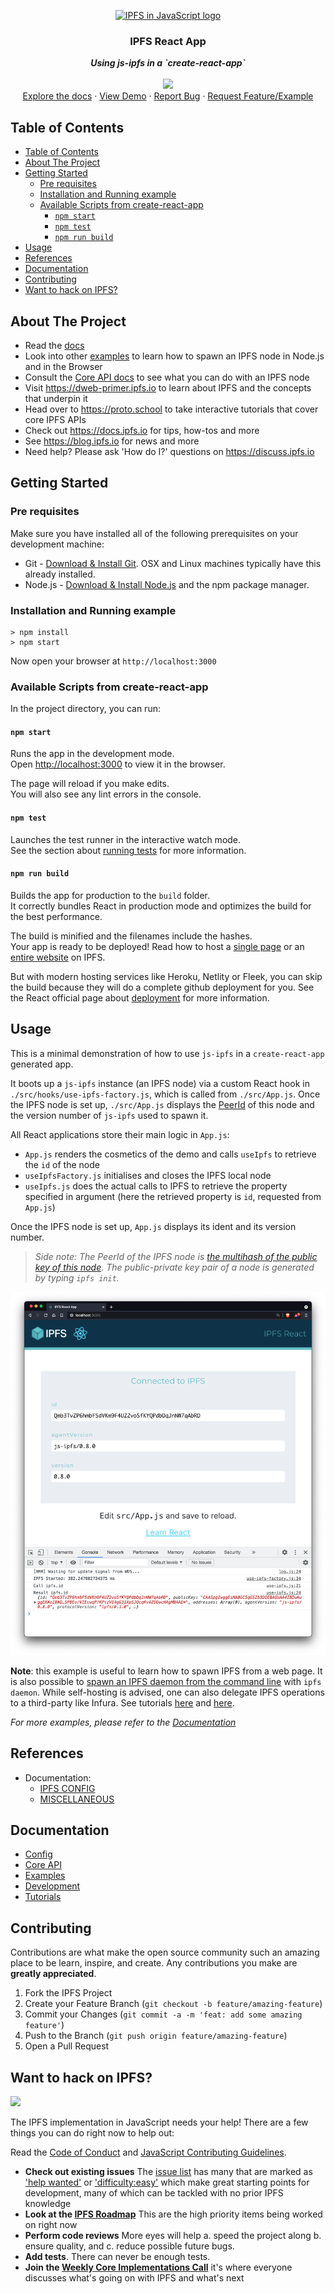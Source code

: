 <p align="center">
  <a href="https://js.ipfs.io" title="JS IPFS">
    <img src="https://ipfs.io/ipfs/Qme6KJdKcp85TYbLxuLV7oQzMiLremD7HMoXLZEmgo6Rnh/js-ipfs-sticker.png" alt="IPFS in JavaScript logo" width="244" />
  </a>
</p>

<h3 align="center"><b>IPFS React App</b></h3>

<p align="center">
  <b><i>Using js-ipfs in a `create-react-app`</i></b>
  <br />
  <br />
  <img src="https://raw.githubusercontent.com/jlord/forkngo/gh-pages/badges/cobalt.png" width="200">
  <br>
  <a href="https://github.com/ipfs/js-ipfs/tree/master/docs">Explore the docs</a>
  ·
  <a href="https://codesandbox.io/">View Demo</a>
  ·
  <a href="https://github.com/ipfs-examples/js-ipfs-examples/issues">Report Bug</a>
  ·
  <a href="https://github.com/ipfs-examples/js-ipfs-examples/issues">Request Feature/Example</a>
</p>

## Table of Contents

- [Table of Contents](#table-of-contents)
- [About The Project](#about-the-project)
- [Getting Started](#getting-started)
  - [Pre requisites](#pre-requisites)
  - [Installation and Running example](#installation-and-running-example)
  - [Available Scripts from create-react-app](#available-scripts-from-create-react-app)
    - [`npm start`](#npm-start)
    - [`npm test`](#npm-test)
    - [`npm run build`](#npm-run-build)
- [Usage](#usage)
- [References](#references)
- [Documentation](#documentation)
- [Contributing](#contributing)
- [Want to hack on IPFS?](#want-to-hack-on-ipfs)

## About The Project

- Read the [docs](https://github.com/ipfs/js-ipfs/tree/master/docs)
- Look into other [examples](https://github.com/ipfs-examples/js-ipfs-examples) to learn how to spawn an IPFS node in Node.js and in the Browser
- Consult the [Core API docs](https://github.com/ipfs/js-ipfs/tree/master/docs/core-api) to see what you can do with an IPFS node
- Visit https://dweb-primer.ipfs.io to learn about IPFS and the concepts that underpin it
- Head over to https://proto.school to take interactive tutorials that cover core IPFS APIs
- Check out https://docs.ipfs.io for tips, how-tos and more
- See https://blog.ipfs.io for news and more
- Need help? Please ask 'How do I?' questions on https://discuss.ipfs.io

## Getting Started

### Pre requisites

Make sure you have installed all of the following prerequisites on your development machine:

- Git - [Download & Install Git](https://git-scm.com/downloads). OSX and Linux machines typically have this already installed.
- Node.js - [Download & Install Node.js](https://nodejs.org/en/download/) and the npm package manager.

### Installation and Running example

```console
> npm install
> npm start
```

Now open your browser at `http://localhost:3000`

### Available Scripts from create-react-app

In the project directory, you can run:

#### `npm start`

Runs the app in the development mode.<br>
Open [http://localhost:3000](http://localhost:3000) to view it in the browser.

The page will reload if you make edits.<br>
You will also see any lint errors in the console.

#### `npm test`

Launches the test runner in the interactive watch mode.<br>
See the section about [running tests](https://facebook.github.io/create-react-app/docs/running-tests) for more information.

#### `npm run build`

Builds the app for production to the `build` folder.<br>
It correctly bundles React in production mode and optimizes the build for the best performance.

The build is minified and the filenames include the hashes.<br>
Your app is ready to be deployed! Read how to host a [single page](https://docs.ipfs.io/how-to/websites-on-ipfs/single-page-website/) or an [entire website](https://docs.ipfs.io/how-to/websites-on-ipfs/multipage-website/#prerequisites) on IPFS.

But with modern hosting services like Heroku, Netlity or Fleek, you can skip the build because they will do a complete github deployment for you. See the React official page about [deployment](https://facebook.github.io/create-react-app/docs/deployment) for more information.

## Usage

This is a minimal demonstration of how to use `js-ipfs` in a `create-react-app` generated app.

It boots up a `js-ipfs` instance (an IPFS node) via a custom React hook in `./src/hooks/use-ipfs-factory.js`, which is called from `./src/App.js`. Once the IPFS node is set up, `./src/App.js` displays the [PeerId](https://docs.libp2p.io/concepts/peer-id/) of this node and the version number of `js-ipfs` used to spawn it.

All React applications store their main logic in `App.js`:

- `App.js` renders the cosmetics of the demo and calls `useIpfs` to retrieve the `id` of the node
- `useIpfsFactory.js` initialises and closes the IPFS local node
- `useIpfs.js` does the actual calls to IPFS to retrieve the property specified in argument (here the retrieved property is `id`, requested from `App.js`)

Once the IPFS node is set up, `App.js` displays its ident and its version number.

> _Side note: The PeerId of the IPFS node is [the multihash of the public key of this node](https://github.com/libp2p/specs/blob/master/peer-ids/peer-ids.md#peer-ids). The public-private key pair of a node is generated by typing `ipfs init`._

![Screen shot of the js ipfs node id info](./img/screenshot.png)

**Note**: this example is useful to learn how to spawn IPFS from a web page. It is also possible to [spawn an IPFS daemon from the command line](https://docs.ipfs.io/install/command-line/) with `ipfs daemon`. While self-hosting is advised, one can also delegate IPFS operations to a third-party like Infura. See tutorials [here](https://blog.infura.io/part-2-getting-started-with-ipfs-on-infura/) and [here](https://blog.infura.io/part-2-getting-started-with-ipfs-on-infura/).

_For more examples, please refer to the [Documentation](#documentation)_

## References

- Documentation:
  - [IPFS CONFIG](https://github.com/ipfs/js-ipfs/blob/master/docs/CONFIG.md)
  - [MISCELLANEOUS](https://github.com/ipfs/js-ipfs/blob/master/docs/core-api/MISCELLANEOUS.md)

## Documentation

- [Config](https://docs.ipfs.io/)
- [Core API](https://github.com/ipfs/js-ipfs/tree/master/docs/core-api)
- [Examples](https://github.com/ipfs-examples/js-ipfs-examples)
- [Development](https://github.com/ipfs/js-ipfs/blob/master/docs/DEVELOPMENT.md)
- [Tutorials](https://proto.school)

## Contributing

Contributions are what make the open source community such an amazing place to be learn, inspire, and create. Any contributions you make are **greatly appreciated**.

1. Fork the IPFS Project
2. Create your Feature Branch (`git checkout -b feature/amazing-feature`)
3. Commit your Changes (`git commit -a -m 'feat: add some amazing feature'`)
4. Push to the Branch (`git push origin feature/amazing-feature`)
5. Open a Pull Request

## Want to hack on IPFS?

[![](https://cdn.rawgit.com/jbenet/contribute-ipfs-gif/master/img/contribute.gif)](https://github.com/ipfs/community/blob/master/CONTRIBUTING.md)

The IPFS implementation in JavaScript needs your help! There are a few things you can do right now to help out:

Read the [Code of Conduct](https://github.com/ipfs/community/blob/master/code-of-conduct.md) and [JavaScript Contributing Guidelines](https://github.com/ipfs/community/blob/master/CONTRIBUTING_JS.md).

- **Check out existing issues** The [issue list](https://github.com/ipfs/js-ipfs/issues) has many that are marked as ['help wanted'](https://github.com/ipfs/js-ipfs/issues?q=is%3Aissue+is%3Aopen+sort%3Aupdated-desc+label%3A%22help+wanted%22) or ['difficulty:easy'](https://github.com/ipfs/js-ipfs/issues?q=is%3Aissue+is%3Aopen+sort%3Aupdated-desc+label%3Adifficulty%3Aeasy) which make great starting points for development, many of which can be tackled with no prior IPFS knowledge
- **Look at the [IPFS Roadmap](https://github.com/ipfs/roadmap)** This are the high priority items being worked on right now
- **Perform code reviews** More eyes will help
  a. speed the project along
  b. ensure quality, and
  c. reduce possible future bugs.
- **Add tests**. There can never be enough tests.
- **Join the [Weekly Core Implementations Call](https://github.com/ipfs/team-mgmt/issues/992)** it's where everyone discusses what's going on with IPFS and what's next
